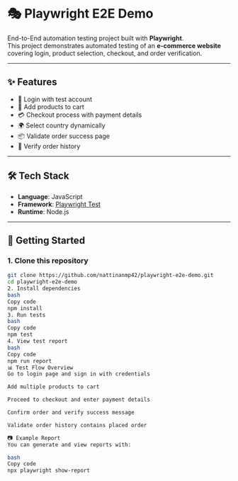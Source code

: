 # 🎭 Playwright E2E Demo

End-to-End automation testing project built with **Playwright**.  
This project demonstrates automated testing of an **e-commerce website** covering login, product selection, checkout, and order verification.

---

## ✨ Features
- 🔑 Login with test account  
- 🛒 Add products to cart  
- 💳 Checkout process with payment details  
- 🌍 Select country dynamically  
- 📦 Validate order success page  
- 📜 Verify order history  

---

## 🛠 Tech Stack
- **Language**: JavaScript  
- **Framework**: [Playwright Test](https://playwright.dev/)  
- **Runtime**: Node.js  

---

## 🚀 Getting Started

### 1. Clone this repository
```bash
git clone https://github.com/nattinanmp42/playwright-e2e-demo.git
cd playwright-e2e-demo
2. Install dependencies
bash
Copy code
npm install
3. Run tests
bash
Copy code
npm test
4. View test report
bash
Copy code
npm run report
📊 Test Flow Overview
Go to login page and sign in with credentials

Add multiple products to cart

Proceed to checkout and enter payment details

Confirm order and verify success message

Validate order history contains placed order

📷 Example Report
You can generate and view reports with:

bash
Copy code
npx playwright show-report
